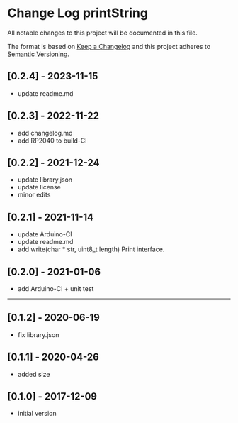 # Change Log printString

All notable changes to this project will be documented in this file.

The format is based on [Keep a Changelog](http://keepachangelog.com/)
and this project adheres to [Semantic Versioning](http://semver.org/).


## [0.2.4] - 2023-11-15
- update readme.md


## [0.2.3] - 2022-11-22
- add changelog.md
- add RP2040 to build-CI

## [0.2.2] - 2021-12-24  
- update library.json
- update license
- minor edits

## [0.2.1] - 2021-11-14
- update Arduino-CI
- update readme.md
- add write(char \* str, uint8_t length) Print interface.

## [0.2.0] - 2021-01-06
- add Arduino-CI + unit test

----

## [0.1.2] - 2020-06-19
- fix library.json

## [0.1.1] - 2020-04-26
- added size

## [0.1.0] - 2017-12-09
- initial version


